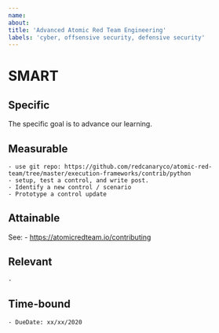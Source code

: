 ```yaml
---
name: 
about: 
title: 'Advanced Atomic Red Team Engineering'
labels: 'cyber, offsensive security, defensive security'
---
```


# SMART
## Specific
The specific goal is to advance our learning.

## Measurable
    - use git repo: https://github.com/redcanaryco/atomic-red-team/tree/master/execution-frameworks/contrib/python
    - setup, test a control, and write post.
    - Identify a new control / scenario
    - Prototype a control update 
    

## Attainable
See:
    - https://atomicredteam.io/contributing

## Relevant
    - 

## Time-bound
    - DueDate: xx/xx/2020
